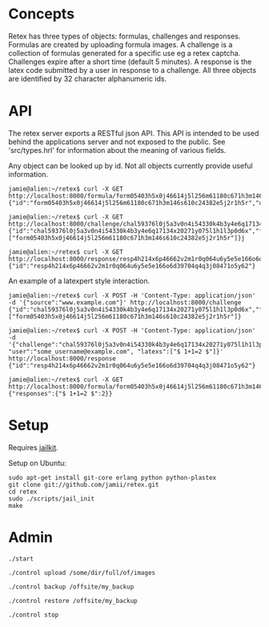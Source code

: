 # Concepts

Retex has three types of objects: formulas, challenges and responses. Formulas are created by uploading formula images. A challenge is a collection of formulas generated for a specific use eg a retex captcha. Challenges expire after a short time (default 5 minutes). A response is the latex code submitted by a user in response to a challenge. All three objects are identified by 32 character alphanumeric ids.

# API

The retex server exports a RESTful json API. This API is intended to be used behind the applications server and not exposed to the public. See 'src/types.hrl' for information about the meaning of various fields.

Any object can be looked up by id. Not all objects currently provide useful information.

    jamie@alien:~/retex$ curl -X GET http://localhost:8000/formula/form05403h5x0j46614j5l256m61180c671h3m146s610c24382e5j2r1h5r
    {"id":"form05403h5x0j46614j5l256m61180c671h3m146s610c24382e5j2r1h5r","url":"image/form05403h5x0j46614j5l256m61180c671h3m146s610c24382e5j2r1h5r.png","latex":null}

    jamie@alien:~/retex$ curl -X GET http://localhost:8000/challenge/chal59376l0j5a3v0n4i54330k4b3y4e6q17134x20271y075l1h1l3p0d6x
    {"id":"chal59376l0j5a3v0n4i54330k4b3y4e6q17134x20271y075l1h1l3p0d6x","formulas":["form05403h5x0j46614j5l256m61180c671h3m146s610c24382e5j2r1h5r"]}j

    jamie@alien:~/retex$ curl -X GET http://localhost:8000/response/resp4h214x6p46662v2m1r0q064u6y5e5e166o6d39704q4q3j08471o5y62
    {"id":"resp4h214x6p46662v2m1r0q064u6y5e5e166o6d39704q4q3j08471o5y62"}

An example of a latexpert style interaction.

    jamie@alien:~/retex$ curl -X POST -H 'Content-Type: application/json' -d '{"source":"www.example.com"}' http://localhost:8000/challenge
    {"id":"chal59376l0j5a3v0n4i54330k4b3y4e6q17134x20271y075l1h1l3p0d6x","formulas":["form05403h5x0j46614j5l256m61180c671h3m146s610c24382e5j2r1h5r"]}

    jamie@alien:~/retex$ curl -X POST -H 'Content-Type: application/json' -d '{"challenge":"chal59376l0j5a3v0n4i54330k4b3y4e6q17134x20271y075l1h1l3p0d6x", "user":"some_username@example.com", "latexs":["$ 1+1=2 $"]}' http://localhost:8000/response
    {"id":"resp4h214x6p46662v2m1r0q064u6y5e5e166o6d39704q4q3j08471o5y62"}
    
    jamie@alien:~/retex$ curl -X GET http://localhost:8000/formula/form05403h5x0j46614j5l256m61180c671h3m146s610c24382e5j2r1h5r/stats
    {"responses":{"$ 1+1=2 $":2}}

# Setup

Requires [jailkit](http://olivier.sessink.nl/jailkit/).

Setup on Ubuntu:

    sudo apt-get install git-core erlang python python-plastex
    git clone git://github.com/jamii/retex.git
    cd retex
    sudo ./scripts/jail_init
    make

# Admin

    ./start

    ./control upload /some/dir/full/of/images

    ./control backup /offsite/my_backup

    ./control restore /offsite/my_backup

    ./control stop